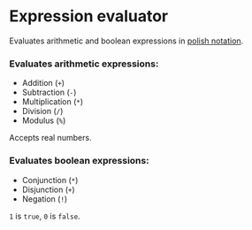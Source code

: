 # Expression evaluator
Evaluates arithmetic and boolean expressions in [polish notation](https://en.wikipedia.org/wiki/Polish_notation).

### Evaluates arithmetic expressions:
* Addition (`+`)
* Subtraction (`-`)
* Multiplication (`*`)
* Division (`/`)
* Modulus (`%`)

Accepts real numbers.

### Evaluates boolean expressions:
* Conjunction (`*`)
* Disjunction (`+`)
* Negation (`!`)
 
`1` is `true`, `0` is `false`.
